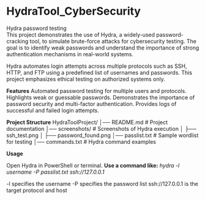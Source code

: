 # HydraTool_CyberSecurity
Hydra password testing  
This project demonstrates the use of Hydra, a widely-used password-cracking tool, to simulate brute-force attacks for cybersecurity testing. The goal is to identify weak passwords and understand the importance of strong authentication mechanisms in real-world systems.

Hydra automates login attempts across multiple protocols such as SSH, HTTP, and FTP using a predefined list of usernames and passwords. This project emphasizes ethical testing on authorized systems only.

**Features**
Automated password testing for multiple users and protocols.
Highlights weak or guessable passwords.
Demonstrates the importance of password security and multi-factor authentication.
Provides logs of successful and failed login attempts.

**Project Structure**
HydraToolProject/
│── README.md             # Project documentation
│── screenshots/          # Screenshots of Hydra execution
│   ├── ssh_test.png
│   ├── password_found.png
│── passlist.txt          # Sample wordlist for testing
│── commands.txt          # Hydra command examples

**Usage**

Open Hydra in PowerShell or terminal.
**Use a command like:**
_hydra -l username -P passlist.txt ssh://127.0.0.1_

-l specifies the username
-P specifies the password list
ssh://127.0.0.1 is the target protocol and host
